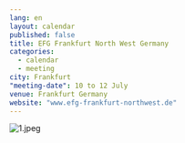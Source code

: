 ```yaml
---
lang: en
layout: calendar
published: false
title: EFG Frankfurt North West Germany
categories: 
  - calendar
  - meeting
city: Frankfurt
"meeting-date": 10 to 12 July
venue: Frankfurt Germany
website: "www.efg-frankfurt-northwest.de"
---
```


![1.jpeg]({{site.baseurl}}/assets/images/1.jpeg)


